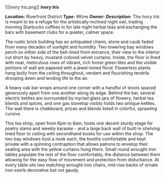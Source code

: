 ![[Ivory Iris.png]]
__***Ivory Iris***__

***Location:*** Riverfront District
***Type:*** #Kine
***Owner:*** 
***Description:***
The *Ivory Iris* is meant to be a refuge for the artistically-inclined night owl, trading morning Starbucks coffees in for late night herbal teas and exchanging the bars with basement clubs for a quieter, calmer space.

The rustic brick building has an antiquated charm, stone and caulk faded from many decades of sunlight and humidity. Two towering bay windows perch on either side of the bell-lined front entrance, their view to the interior cut short by heavy, mustard-colored velvet curtains. Inside, the floor is lined with neat, meticulous rows of vibrant, rich forest green tiles and the visible portions of wall are papered with a jewel-toned floral. Flowerless plants hang lazily from the ceiling throughout, verdant and flourishing tendrils drooping down and lending life to the air.

A heavy oak bar wraps around one corner with a handful of stools spaced generously apart from one another along its edge. Behind the bar, several electric kettles are surrounded by myriad glass jars of flowery, herbal tea blends and spices, and one gas stovetop visibly holds two antique kettles. The wall there is chalkboard, prices and blends listed in colorful, sprawling cursive.

This tea shop, open from 6pm to 6am, hosts one decent sturdy stage for poetry slams and weekly karaoke - and a large back wall of built-in shelving lined floor to ceiling with secondhand books for use within the shop. The two bay windows host a nook each, the booths comfortable and kept private with a spinning contraption that allows patrons to envelop their seating area with the yellow curtains hung there. Small round wrought iron tables populate the rest of the floor comfortably, the distance between them allowing for the easy flow of movement and protection from disturbance. At every table sits two matching wrought iron chairs, mid-rise backs of ornate iron swirls decorative but not gaudy.